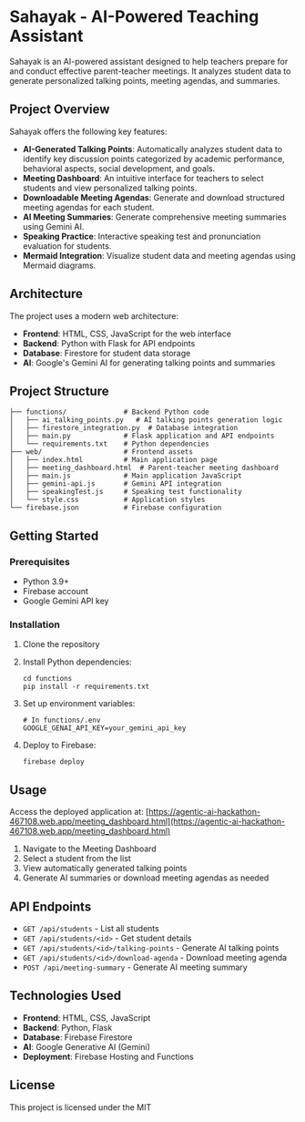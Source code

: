 # Sahayak - AI-Powered Teaching Assistant

Sahayak is an AI-powered assistant designed to help teachers prepare for and conduct effective parent-teacher meetings. It analyzes student data to generate personalized talking points, meeting agendas, and summaries.

## Project Overview

Sahayak offers the following key features:

- **AI-Generated Talking Points**: Automatically analyzes student data to identify key discussion points categorized by academic performance, behavioral aspects, social development, and goals.
- **Meeting Dashboard**: An intuitive interface for teachers to select students and view personalized talking points.
- **Downloadable Meeting Agendas**: Generate and download structured meeting agendas for each student.
- **AI Meeting Summaries**: Generate comprehensive meeting summaries using Gemini AI.
- **Speaking Practice**: Interactive speaking test and pronunciation evaluation for students.
- **Mermaid Integration**: Visualize student data and meeting agendas using Mermaid diagrams.

## Architecture

The project uses a modern web architecture:

- **Frontend**: HTML, CSS, JavaScript for the web interface
- **Backend**: Python with Flask for API endpoints
- **Database**: Firestore for student data storage
- **AI**: Google's Gemini AI for generating talking points and summaries

## Project Structure

```
├── functions/              # Backend Python code
│   ├── ai_talking_points.py   # AI talking points generation logic
│   ├── firestore_integration.py  # Database integration
│   ├── main.py             # Flask application and API endpoints
│   └── requirements.txt    # Python dependencies
├── web/                    # Frontend assets
│   ├── index.html          # Main application page
│   ├── meeting_dashboard.html  # Parent-teacher meeting dashboard
│   ├── main.js             # Main application JavaScript
│   ├── gemini-api.js       # Gemini API integration
│   ├── speakingTest.js     # Speaking test functionality
│   └── style.css           # Application styles
└── firebase.json           # Firebase configuration
```

## Getting Started

### Prerequisites

- Python 3.9+
- Firebase account
- Google Gemini API key

### Installation

1. Clone the repository
2. Install Python dependencies:
   ```
   cd functions
   pip install -r requirements.txt
   ```
3. Set up environment variables:
   ```
   # In functions/.env
   GOOGLE_GENAI_API_KEY=your_gemini_api_key
   ```

4. Deploy to Firebase:
   ```
   firebase deploy
   ```

## Usage

Access the deployed application at: [https://agentic-ai-hackathon-467108.web.app/meeting_dashboard.html](https://agentic-ai-hackathon-467108.web.app/meeting_dashboard.html)

1. Navigate to the Meeting Dashboard
2. Select a student from the list
3. View automatically generated talking points
4. Generate AI summaries or download meeting agendas as needed

## API Endpoints

- `GET /api/students` - List all students
- `GET /api/students/<id>` - Get student details
- `GET /api/students/<id>/talking-points` - Generate AI talking points
- `GET /api/students/<id>/download-agenda` - Download meeting agenda
- `POST /api/meeting-summary` - Generate AI meeting summary

## Technologies Used

- **Frontend**: HTML, CSS, JavaScript
- **Backend**: Python, Flask
- **Database**: Firebase Firestore
- **AI**: Google Generative AI (Gemini)
- **Deployment**: Firebase Hosting and Functions

## License

This project is licensed under the MIT